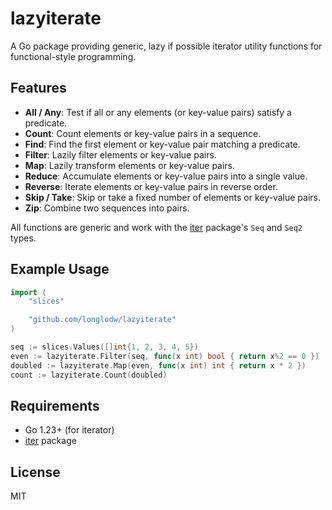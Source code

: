 # lazyiterate

A Go package providing generic, lazy if possible iterator utility functions for functional-style programming.

## Features

- **All / Any**: Test if all or any elements (or key-value pairs) satisfy a predicate.
- **Count**: Count elements or key-value pairs in a sequence.
- **Find**: Find the first element or key-value pair matching a predicate.
- **Filter**: Lazily filter elements or key-value pairs.
- **Map**: Lazily transform elements or key-value pairs.
- **Reduce**: Accumulate elements or key-value pairs into a single value.
- **Reverse**: Iterate elements or key-value pairs in reverse order.
- **Skip / Take**: Skip or take a fixed number of elements or key-value pairs.
- **Zip**: Combine two sequences into pairs.

All functions are generic and work with the [iter](https://pkg.go.dev/iter) package's `Seq` and `Seq2` types.

## Example Usage

```go
import (
    "slices"

    "github.com/longlodw/lazyiterate"
)

seq := slices.Values([]int{1, 2, 3, 4, 5})
even := lazyiterate.Filter(seq, func(x int) bool { return x%2 == 0 })
doubled := lazyiterate.Map(even, func(x int) int { return x * 2 })
count := lazyiterate.Count(doubled)
```

## Requirements

- Go 1.23+ (for iterator)
- [iter](https://pkg.go.dev/iter) package

## License

MIT
